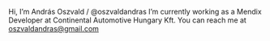 Hi, I’m András Oszvald / @oszvaldandras
I’m currently working as a Mendix Developer at Continental Automotive Hungary Kft.
You can reach me at oszvaldandras@gmail.com

<!---
oszvaldandras/oszvaldandras is a ✨ special ✨ repository because its `README.md` (this file) appears on your GitHub profile.
You can click the Preview link to take a look at your changes.
--->
